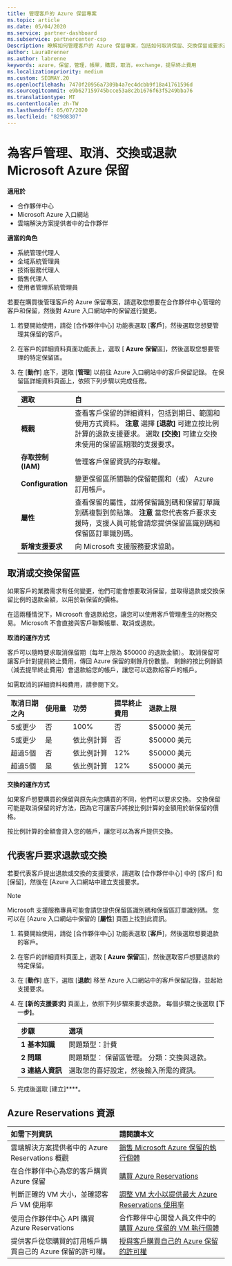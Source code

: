 ```yaml
---
title: 管理客戶的 Azure 保留專案
ms.topic: article
ms.date: 05/04/2020
ms.service: partner-dashboard
ms.subservice: partnercenter-csp
Description: 瞭解如何管理客戶的 Azure 保留專案，包括如何取消保留、交換保留或要求退款。
author: LauraBrenner
ms.author: labrenne
keywords: azure，保留，管理，帳單，購買，取消，exchange，提早終止費用
ms.localizationpriority: medium
ms.custom: SEOMAY.20
ms.openlocfilehash: 7470f20956a7309b4a7ec4dcbb9f18a41761596d
ms.sourcegitcommit: e9b627159745bcce53a8c2b1676f63f5249bba76
ms.translationtype: MT
ms.contentlocale: zh-TW
ms.lasthandoff: 05/07/2020
ms.locfileid: "82908307"
---
```

# <a name="manage-cancel-exchange-or-refund-microsoft-azure-reservations-for-customers"></a>為客戶管理、取消、交換或退款 Microsoft Azure 保留

**適用於**

- 合作夥伴中心
- Microsoft Azure 入口網站 
- 雲端解決方案提供者中的合作夥伴

**適當的角色**

- 系統管理代理人
- 全域系統管理員
- 技術服務代理人
- 銷售代理人
- 使用者管理系統管理員

若要在購買後管理客戶的 Azure 保留專案，請選取您想要在合作夥伴中心管理的客戶和保留，然後對 Azure 入口網站中的保留進行變更。

1. 若要開始使用，請從 [合作夥伴中心] 功能表選取 [**客戶**]，然後選取您想要管理其保留的客戶。 

2. 在客戶的詳細資料頁面功能表上，選取 [ **Azure 保留**區]，然後選取您想要管理的特定保留區。  

3. 在 [**動作**] 底下，選取 [**管理**] 以前往 Azure 入口網站中的客戶保留記錄。 在保留區詳細資料頁面上，依照下列步驟以完成任務。  

    | **選取**   | **自**    |
    |:-----------------------------|:-----------------|
    | **概觀**   | 查看客戶保留的詳細資料，包括到期日、範圍和使用方式資料。 **注意** 選擇 **\[退款\]** 可建立按比例計算的退款支援要求。 選取 **\[交換\]** 可建立交換未使用的保留區期限的支援要求。  
    | **存取控制 (IAM)**   | 管理客戶保留資訊的存取權。|
    | **Configuration**   | 變更保留區所關聯的保留範圍和（或） Azure 訂用帳戶。    |
    | **屬性**   | 查看保留的屬性，並將保留識別碼和保留訂單識別碼複製到剪貼簿。 **注意** 當您代表客戶要求支援時，支援人員可能會請您提供保留區識別碼和保留區訂單識別碼。    |
    | **新增支援要求**    | 向 Microsoft 支援服務要求協助。   |
 
## <a name="cancel-or-exchange-a-reservation"></a>取消或交換保留區 

如果客戶的業務需求有任何變更，他們可能會想要取消保留，並取得退款或交換保留比例的退款金額，以用於新保留的價格。

在這兩種情況下，Microsoft 會退款給您，讓您可以使用客戶管理產生的財務交易。 Microsoft 不會直接與客戶聯繫帳單、取消或退款。


**取消的運作方式**

客戶可以隨時要求取消保留期（每年上限為 $50000 的退款金額）。 取消保留可讓客戶針對提前終止費用，傳回 Azure 保留的剩餘月份數量。 剩餘的按比例餘額（減去提早終止費用）會退款給您的帳戶，讓您可以退款給客戶的帳戶。 

如需取消的詳細資料和費用，請參閱下文。


|**取消日期**<br> 之內   |**使用量**    |**功勞**  |**提早終止**<br> 費用    |**退款上限** | 
|:----------------------------------|:------------|:-----------|:--------------------------------|:--------------|
|5或更少                         | 否          | 100%       | 否                              | $50000 美元   |
|5或更少                         | 是         | 依比例計算  | 否                              | $50000 美元   |
|超過5個                        | 否          | 依比例計算  | 12%                             | $50000 美元   |
|超過5個                        | 是         | 依比例計算  | 12%                             | $50000 美元   |


**交換的運作方式** 

如果客戶想要購買的保留與原先向您購買的不同，他們可以要求交換。 交換保留可能是取消保留的好方法，因為它可讓客戶將按比例計算的金額用於新保留的價格。 

按比例計算的金額會貸入您的帳戶，讓您可以為客戶提供交換。


## <a name="request-a-refund-or-exchange-on-behalf-of-a-customer"></a>代表客戶要求退款或交換 

若要代表客戶提出退款或交換的支援要求，請選取 [合作夥伴中心] 中的 [客戶] 和 [保留]，然後在 [Azure 入口網站中建立支援要求。 

>[!NOTE]
>Microsoft 支援服務專員可能會請您提供保留區識別碼和保留區訂單識別碼。 您可以在 [Azure 入口網站中保留的 [**屬性**] 頁面上找到此資訊。 

1. 若要開始使用，請從 [合作夥伴中心] 功能表選取 [**客戶**]，然後選取想要退款的客戶。 

2. 在客戶的詳細資料頁面上，選取 [ **Azure 保留**區]，然後選取客戶想要退款的特定保留。  

3. 在 [**動作**] 底下，選取 [**退款**] 移至 Azure 入口網站中的客戶保留記錄，並起始支援要求。  

4. 在 **\[新的支援要求\]** 頁面上，依照下列步驟來要求退款。 每個步驟之後選取 **\[下一步\]**。 

    |**步驟**                    |**選項**    |
    |:---------------------------|:-----------------|
    |**1 基本知識**                |問題類型：計費  |
    |**2 問題**               |問題類型︰ 保留區管理。 分類：交換與退款。 |
    |**3 連絡人資訊**   |選取您的喜好設定，然後輸入所需的資訊。 

5.  完成後選取 [建立]****。

## <a name="azure-reservations-resources"></a>Azure Reservations 資源
|**如需下列資訊**   |**請閱讀本文**    |
|:-----------------------------|:-----------------|
|雲端解決方案提供者中的 Azure Reservations 概觀  | [銷售 Microsoft Azure 保留的執行個體](azure-reservations.md) |
|在合作夥伴中心為您的客戶購買 Azure 保留   | [購買 Azure Reservations](azure-reservations-buying.md) |
|判斷正確的 VM 大小，並確認客戶 VM 使用率   | [調整 VM 大小以提供最大 Azure Reservations 使用率](azure-usage.md)   |
|使用合作夥伴中心 API 購買 Azure Reservations | 合作夥伴中心開發人員文件中的[購買 Azure 保留的 VM 執行個體](https://docs.microsoft.com/partner-center/develop/purchase-azure-reservations)   |
|提供客戶從您購買的訂用帳戶購買自己的 Azure 保留的許可權。 | [授與客戶購買自己的 Azure 保留的許可權](give-customers-permission.md)   |

